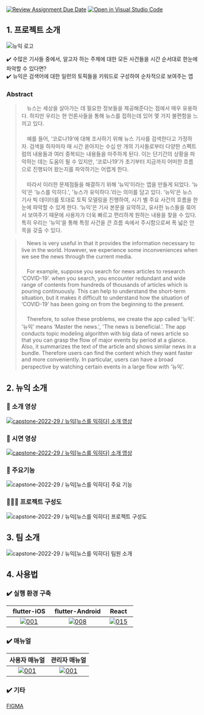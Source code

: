 [![Review Assignment Due Date](https://classroom.github.com/assets/deadline-readme-button-22041afd0340ce965d47ae6ef1cefeee28c7c493a6346c4f15d667ab976d596c.svg)](https://classroom.github.com/a/E--3axVr)
[![Open in Visual Studio Code](https://classroom.github.com/assets/open-in-vscode-2e0aaae1b6195c2367325f4f02e2d04e9abb55f0b24a779b69b11b9e10269abc.svg)](https://classroom.github.com/online_ide?assignment_repo_id=7011166&assignment_repo_type=AssignmentRepo)
## 1. 프로젝트 소개
![뉴익 로고](https://user-images.githubusercontent.com/55417591/161069626-50a79398-abd8-47d5-9a57-e7b91a5a83b0.jpeg)

✔️ 수많은 기사들 중에서, 알고자 하는 주제에 대한 모든 사건들을 시간 순서대로 한눈에 파악할 수 있다면?  
✔️ 뉴익은 검색어에 대한 일련의 토픽들을 키워드로 구성하여 순차적으로 보여주는 앱

### Abstract
>  　뉴스는 세상을 살아가는 데 필요한 정보들을 제공해준다는 점에서 매우 유용하다. 하지만 우리는 현 언론사들을 통해 뉴스를 접하는데 있어 몇 가지 불편함을 느끼고 있다.  
>  　　  
>  　예를 들어, ‘코로나19’에 대해 조사하기 위해 뉴스 기사를 검색한다고 가정하자. 검색을 하자마자 매 시간 쏟아지는 수십 만 개의 기사들로부터 다양한 스펙트럼의 내용들과 여러 중복되는 내용들을 마주하게 된다. 이는 단기간의 상황을 파악하는 데는 도움이 될 수 있지만, ‘코로나19’가 초기부터 지금까지 어떠한 흐름으로 진행되어 왔는지를 파악하기는 어렵게 한다.  
>  　　  
>  　따라서 이러한 문제점들을 해결하기 위해 ‘뉴익’이라는 앱을 만들게 되었다. ‘뉴익’은 ‘뉴스를 익히다.', '뉴스가 유익하다.’라는 의미를 담고 있다. ‘뉴익’은 뉴스 기사 빅 데이터를 토대로 토픽 모델링을 진행하여, 시기 별 주요 사건의 흐름을 한눈에 파악할 수 있게 한다. ‘뉴익’은 기사 본문을 요약하고, 유사한 뉴스들을 묶어서 보여주기 때문에 사용자가 더욱 빠르고 편리하게 원하는 내용을 찾을 수 있다. 특히 우리는 ‘뉴익’을 통해 특정 사건을 큰 흐름 속에서 주시함으로써 폭 넓은 안목을 갖출 수 있다.

  
> 　News is very useful in that it provides the information necessary to live in the world. However, we experience some inconveniences when we see the news through the current media.  
> 　　  
> 　For example, suppose you search for news articles to research ‘COVID-19’. when you search, you encounter redundant and wide range of contents from hundreds of thousands of articles which is pouring continuously. This can help to understand the short-term situation, but it makes it difficult to understand how the situation of  ‘COVID-19’ has been going on from the beginning to the present.  
> 　　  
> 　Therefore, to solve these problems, we create the app called ‘뉴익’. ‘뉴익’ means ‘Master the news.', 'The news is beneficial.’. The app conducts topic modeling algorithm with big data of news article so that you can grasp the flow of major events by period at a glance. Also, it summarizes the text of the article and shows similar news in a bundle. Therefore users can find the content which they want faster and more conveniently. In particular, users can have a broad perspective by watching certain events in a large flow with ‘뉴익’.

## 2. 뉴익 소개
### 📌 소개 영상
[![capstone-2022-29 / 뉴익[뉴스를 익히다] 소개 영상](https://user-images.githubusercontent.com/55418359/161452259-61e5afb4-23f8-4b20-b290-d81b9470706b.jpeg)](https://youtu.be/TEmlbx04ibs "capstone-2022-29 / 뉴익[뉴스를 익히다] 소개 영상")

### 📌 시연 영상
[![capstone-2022-29 / 뉴익[뉴스를 익히다] 소개 영상](https://user-images.githubusercontent.com/54919662/170021537-a30b9c21-3d3a-425b-b29f-b5332e71756b.png)](https://www.youtube.com/watch?v=yQVMcw4Qojc "capstone-2022-29 / 뉴익[뉴스를 익히다] 시연 영상")


### 🚀 주요기능
![capstone-2022-29 / 뉴익[뉴스를 익히다] 주요 기능](https://user-images.githubusercontent.com/54919662/170027346-409d8062-aab6-4466-adf2-638d2ecb25ac.png)

### 👩🏻‍💻 프로젝트 구성도
![capstone-2022-29 / 뉴익[뉴스를 익히다] 프로젝트 구성도](https://user-images.githubusercontent.com/54919662/170020896-d247083b-ecf3-458d-8ef7-3c969e4c75de.png)

## 3. 팀 소개
![capstone-2022-29 / 뉴익[뉴스를 익히다] 팀원 소개](https://user-images.githubusercontent.com/54920378/170608682-fb66a6a8-104f-4bc0-94e7-80cfdfcaa180.png)

## 4. 사용법
### ✔️  실행 환경 구축
| &nbsp;&nbsp;flutter-iOS&nbsp;&nbsp; | flutter-Android | &nbsp;&nbsp;React&nbsp;&nbsp; |
|:---:|:---:|:---:|
|[![001](https://user-images.githubusercontent.com/54919662/170016766-842a2e8d-f7c4-47c2-9a30-6c381c724caf.png)](https://www.miricanvas.com/v/114qcfo)|[![008](https://user-images.githubusercontent.com/54919662/170001330-1056c0d6-2398-43eb-844e-372a32e93767.png)](https://www.miricanvas.com/v/1153cuh )|[![015](https://user-images.githubusercontent.com/54919662/170001351-c287e336-19d3-4807-a487-df9414c59337.png)](https://www.miricanvas.com/v/1153dbo)|

### ✔️ 매뉴얼
| 사용자 매뉴얼 | 관리자 매뉴얼 |
|:---:|:---:|
|[![001](https://user-images.githubusercontent.com/54919662/170018721-c1376ed6-8223-4a14-9fb3-79905464f134.png)](https://www.miricanvas.com/v/114fygg)|[![001](https://user-images.githubusercontent.com/54919662/170019895-ee020678-7550-41f6-8ea6-2d07f399dbe1.png)](https://www.miricanvas.com/design/114npv9)|

### ✔️ 기타
[FIGMA](https://www.figma.com/file/XKdWW52raly6bt1g75ldjE/%EB%89%B4%EC%9D%B5-UI "뉴익의 UI")
